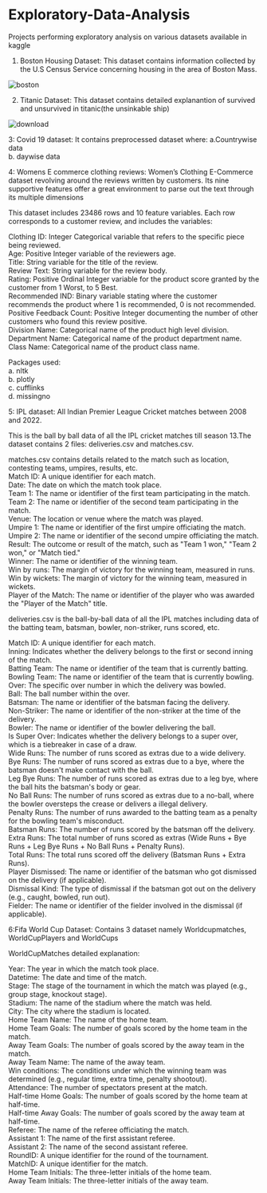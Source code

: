 # Exploratory-Data-Analysis
Projects performing exploratory analysis on various datasets available in kaggle

1. Boston Housing Dataset: This dataset contains information collected by the U.S Census Service concerning housing in the area of Boston Mass.

![boston](https://github.com/Riwaj22/Exploratory-Data-Analysis/assets/99485058/2823b70c-3035-40f1-8bd3-f95e262d0e18)


2. Titanic Dataset: This dataset contains detailed explanantion of survived and unsurvived in titanic(the unsinkable ship)


![download](https://github.com/Riwaj22/Exploratory-Data-Analysis/assets/99485058/b42079cb-28d9-419b-ac11-bd827d74cce5)


3: Covid 19 dataset:
It contains preprocessed dataset where:
a.Countrywise data <br>
b. daywise data

4: Womens E commerce clothing reviews:  Women’s Clothing E-Commerce dataset revolving around the reviews written by customers. Its nine supportive features offer a great environment to parse out the text through its multiple dimensions

This dataset includes 23486 rows and 10 feature variables. Each row corresponds to a customer review, and includes the variables:

Clothing ID: Integer Categorical variable that refers to the specific piece being reviewed.<br>
Age: Positive Integer variable of the reviewers age. <br>
Title: String variable for the title of the review. <br>
Review Text: String variable for the review body. <br>
Rating: Positive Ordinal Integer variable for the product score granted by the customer from 1 Worst, to 5 Best. <br>
Recommended IND: Binary variable stating where the customer recommends the product where 1 is recommended, 0 is not recommended. <br>
Positive Feedback Count: Positive Integer documenting the number of other customers who found this review positive. <br>
Division Name: Categorical name of the product high level division. <br>
Department Name: Categorical name of the product department name. <br>
Class Name: Categorical name of the product class name. <br>

Packages used: <br>
a. nltk <br>
b. plotly <br>
c. cufflinks <br>
d. missingno <br>

5: IPL dataset: All Indian Premier League Cricket matches between 2008 and 2022.

This is the ball by ball data of all the IPL cricket matches till season 13.The dataset contains 2 files: deliveries.csv and matches.csv.



matches.csv contains details related to the match such as location, contesting teams, umpires, results, etc. <br>
Match ID: A unique identifier for each match. <br>
Date: The date on which the match took place.<br>
Team 1: The name or identifier of the first team participating in the match.<br>
Team 2: The name or identifier of the second team participating in the match.<br>
Venue: The location or venue where the match was played.<br>
Umpire 1: The name or identifier of the first umpire officiating the match.<br>
Umpire 2: The name or identifier of the second umpire officiating the match.<br>
Result: The outcome or result of the match, such as "Team 1 won," "Team 2 won," or "Match tied."<br>
Winner: The name or identifier of the winning team.<br>
Win by runs: The margin of victory for the winning team, measured in runs.<br>
Win by wickets: The margin of victory for the winning team, measured in wickets.<br>
Player of the Match: The name or identifier of the player who was awarded the "Player of the Match" title.<br>

deliveries.csv is the ball-by-ball data of all the IPL matches including data of the batting team, batsman, bowler, non-striker, runs scored, etc.

Match ID: A unique identifier for each match. <br>
Inning: Indicates whether the delivery belongs to the first or second inning of the match. <br>
Batting Team: The name or identifier of the team that is currently batting. <br>
Bowling Team: The name or identifier of the team that is currently bowling. <br>
Over: The specific over number in which the delivery was bowled. <br>
Ball: The ball number within the over. <br>
Batsman: The name or identifier of the batsman facing the delivery. <br>
Non-Striker: The name or identifier of the non-striker at the time of the delivery. <br>
Bowler: The name or identifier of the bowler delivering the ball. <br>
Is Super Over: Indicates whether the delivery belongs to a super over, which is a tiebreaker in case of a draw. <br>
Wide Runs: The number of runs scored as extras due to a wide delivery. <br>
Bye Runs: The number of runs scored as extras due to a bye, where the batsman doesn't make contact with the ball. <br>
Leg Bye Runs: The number of runs scored as extras due to a leg bye, where the ball hits the batsman's body or gear. <br>
No Ball Runs: The number of runs scored as extras due to a no-ball, where the bowler oversteps the crease or delivers a illegal delivery. <br>
Penalty Runs: The number of runs awarded to the batting team as a penalty for the bowling team's misconduct. <br>
Batsman Runs: The number of runs scored by the batsman off the delivery. <br>
Extra Runs: The total number of runs scored as extras (Wide Runs + Bye Runs + Leg Bye Runs + No Ball Runs + Penalty Runs). <br>
Total Runs: The total runs scored off the delivery (Batsman Runs + Extra Runs).<br>
Player Dismissed: The name or identifier of the batsman who got dismissed on the delivery (if applicable).<br>
Dismissal Kind: The type of dismissal if the batsman got out on the delivery (e.g., caught, bowled, run out).<br>
Fielder: The name or identifier of the fielder involved in the dismissal (if applicable). <br>

6:Fifa World Cup Dataset: 
Contains 3 dataset namely Worldcupmatches, WorldCupPlayers and WorldCups

WorldCupMatches detailed explanation:

Year: The year in which the match took place. <br>
Datetime: The date and time of the match. <br>
Stage: The stage of the tournament in which the match was played (e.g., group stage, knockout stage).<br>
Stadium: The name of the stadium where the match was held.<br>
City: The city where the stadium is located.<br>
Home Team Name: The name of the home team.<br>
Home Team Goals: The number of goals scored by the home team in the match.<br>
Away Team Goals: The number of goals scored by the away team in the match.<br>
Away Team Name: The name of the away team.<br>
Win conditions: The conditions under which the winning team was determined (e.g., regular time, extra time, penalty shootout).<br>
Attendance: The number of spectators present at the match.<br>
Half-time Home Goals: The number of goals scored by the home team at half-time.<br>
Half-time Away Goals: The number of goals scored by the away team at half-time.<br>
Referee: The name of the referee officiating the match.<br>
Assistant 1: The name of the first assistant referee.<br>
Assistant 2: The name of the second assistant referee.<br>
RoundID: A unique identifier for the round of the tournament.<br>
MatchID: A unique identifier for the match.<br>
Home Team Initials: The three-letter initials of the home team.<br>
Away Team Initials: The three-letter initials of the away team.<br>



